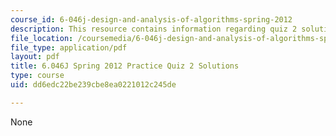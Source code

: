 ```yaml
---
course_id: 6-046j-design-and-analysis-of-algorithms-spring-2012
description: This resource contains information regarding quiz 2 solutions.
file_location: /coursemedia/6-046j-design-and-analysis-of-algorithms-spring-2012/dd6edc22be239cbe8ea0221012c245de_MIT6_046JS12_quiz2prac_sol.pdf
file_type: application/pdf
layout: pdf
title: 6.046J Spring 2012 Practice Quiz 2 Solutions
type: course
uid: dd6edc22be239cbe8ea0221012c245de

---
```

None